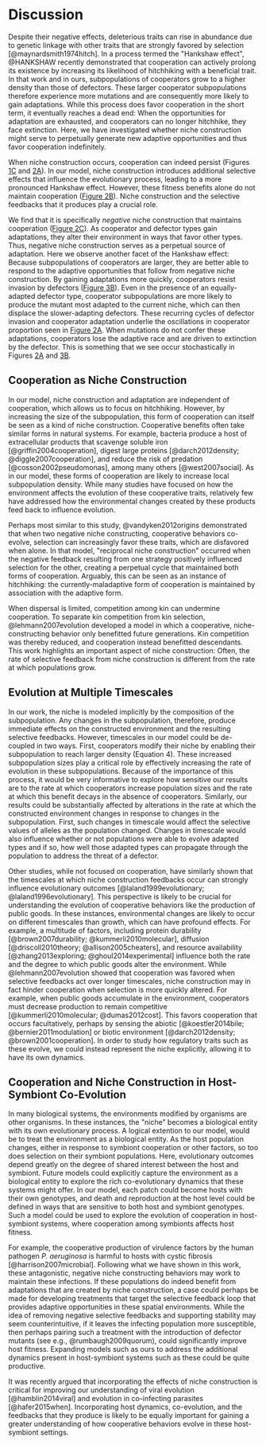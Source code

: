 # Discussion

Despite their negative effects, deleterious traits can rise in abundance due to genetic linkage with other traits that are strongly favored by selection [@maynardsmith1974hitch].
In a process termed the "Hankshaw effect", @HANKSHAW recently demonstrated that cooperation can actively prolong its existence by increasing its likelihood of hitchhiking with a beneficial trait.
In that work and in ours, subpopulations of cooperators grow to a higher density than those of defectors.
These larger cooperator subpopulations therefore experience more mutations and are consequently more likely to gain adaptations.
While this process does favor cooperation in the short term, it eventually reaches a dead end: When the opportunities for adaptation are exhausted, and cooperators can no longer hitchhike, they face extinction.
Here, we have investigated whether niche construction might serve to perpetually generate new adaptive opportunities and thus favor cooperation indefinitely.

When niche construction occurs, cooperation can indeed persist (Figures [1C](#fig1) and [2A](#fig2)).
In our model, niche construction introduces additional selective effects that influence the evolutionary process, leading to a more pronounced Hankshaw effect.
However, these fitness benefits alone do not maintain cooperation ([Figure 2B](#fig2)).
Niche construction and the selective feedbacks that it produces play a crucial role.

We find that it is specifically *negative* niche construction that maintains cooperation ([Figure 2C](#fig2)).
As cooperator and defector types gain adaptations, they alter their environment in ways that favor other types.
Thus, negative niche construction serves as a perpetual source of adaptation.
Here we observe another facet of the Hankshaw effect: Because subpopulations of cooperators are larger, they are better able to respond to the adaptive opportunities that follow from negative niche construction.
By gaining adaptations more quickly, cooperators resist invasion by defectors ([Figure 3B](#fig3)).
Even in the presence of an equally-adapted defector type, cooperator subpopulations are more likely to produce the mutant most adapted to the current niche, which can then displace the slower-adapting defectors.
These recurring cycles of defector invasion and cooperator adaptation underlie the oscillations in cooperator proportion seen in [Figure 2A](#fig2).
When mutations do not confer these adaptations, cooperators lose the adaptive race and are driven to extinction by the defector.
This is something that we see occur stochastically in Figures [2A](#fig2) and [3B](#fig3).


## Cooperation as Niche Construction

In our model, niche construction and adaptation are independent of cooperation, which allows us to focus on hitchhiking.
However, by increasing the size of the subpopulation, this form of cooperation can itself be seen as a kind of niche construction.
Cooperative benefits often take similar forms in natural systems.
For example, bacteria produce a host of extracellular products that scavenge soluble iron [@griffin2004cooperation], digest large proteins [@darch2012density; @diggle2007cooperation], and reduce the risk of predation [@cosson2002pseudomonas], among many others [@west2007social].
As in our model, these forms of cooperation are likely to increase local subpopulation density.
While many studies have focused on how the environment affects the evolution of these cooperative traits, relatively few have addressed how the environmental changes created by these products feed back to influence evolution.

Perhaps most similar to this study, @vandyken2012origins demonstrated that when two negative niche constructing, cooperative behaviors co-evolve, selection can increasingly favor these traits, which are disfavored when alone. 
In that model, "reciprocal niche construction" occurred when the negative feedback resulting from one strategy positively influenced selection for the other, creating a perpetual cycle that maintained both forms of cooperation.
Arguably, this can be seen as an instance of hitchhiking: the currently-maladaptive form of cooperation is maintained by association with the adaptive form.

When dispersal is limited, competition among kin can undermine cooperation. 
To separate kin competition from kin selection, @lehmann2007evolution developed a model in which a cooperative, niche-constructing behavior only benefitted future generations.
Kin competition was thereby reduced, and cooperation instead benefitted descendants.
This work highlights an important aspect of niche construction: Often, the rate of selective feedback from niche construction is different from the rate at which populations grow.


## Evolution at Multiple Timescales

In our work, the niche is modeled implicitly by the composition of the subpopulation.
Any changes in the subpopulation, therefore, produce immediate effects on the constructed environment and the resulting selective feedbacks.
However, timescales in our model could be de-coupled in two ways.
First, cooperators modify their niche by enabling their subpopulation to reach larger density (Equation 4).
These increased subpopulation sizes play a critical role by effectively increasing the rate of evolution in these subpopulations.
Because of the importance of this process, it would be very informative to explore how sensitive our results are to the rate at which cooperators increase population sizes and the rate at which this benefit decays in the absence of cooperators.
Similarly, our results could be substantially affected by alterations in the rate at which the constructed environment changes in response to changes in the subpopulation.
First, such changes in timescale would affect the selective values of alleles as the population changed.
Changes in timescale would also influence whether or not populations were able to evolve adapted types and if so, how well those adapted types can propagate through the population to address the threat of a defector.

Other studies, while not focused on cooperation, have similarly shown that the timescales at which niche construction feedbacks occur can strongly influence evolutionary outcomes [@laland1999evolutionary; @laland1996evolutionary].
This perspective is likely to be crucial for understanding the evolution of cooperative behaviors like the production of public goods.
In these instances, environmental changes are likely to occur on different timescales than growth, which can have profound effects.
For example, a multitude of factors, including protein durability [@brown2007durability; @kummerli2010molecular], diffusion [@driscoll2010theory; @allison2005cheaters], and resource availability [@zhang2013exploring; @ghoul2014experimental] influence both the rate and the degree to which public goods alter the environment.
While @lehmann2007evolution showed that cooperation was favored when selective feedbacks act over longer timescales, niche construction may in fact hinder cooperation when selection is more quickly altered.
For example, when public goods accumulate in the environment, cooperators must decrease production to remain competitive [@kummerli2010molecular; @dumas2012cost].
This favors cooperation that occurs facultatively, perhaps by sensing the abiotic [@koestler2014bile; @bernier2011modulation] or biotic environment [@darch2012density; @brown2001cooperation].
In order to study how regulatory traits such as these evolve, we could instead represent the niche explicitly, allowing it to have its own dynamics.


## Cooperation and Niche Construction in Host-Symbiont Co-Evolution

In many biological systems, the environments modified by organisms are other organisms.
In these instances, the "niche" becomes a biological entity with its own evolutionary process.
A logical extention to our model, would be to treat the environment as a biological entity.
As the host population changes, either in response to symbiont cooperation or other factors, so too does selection on their symbiont populations.
Here, evolutionary outcomes depend greatly on the degree of shared interest between the host and symbiont.
Future models could explicitly capture the environment as a biological entity to explore the rich co-evolutionary dynamics that these systems might offer.
In our model, each patch could become hosts with their own genotypes, and death and reproduction at the host level could be defined in ways that are sensitive to both host and symbiont genotypes.
Such a model could be used to explore the evolution of cooperation in host-symbiont systems, where cooperation among symbionts affects host fitness.

For example, the cooperative production of virulence factors by the human pathogen *P. aeruginosa* is harmful to hosts with cystic fibrosis [@harrison2007microbial].
Following what we have shown in this work, these antagonistic, negative niche constructing behaviors may work to maintain these infections.
If these populations do indeed benefit from adaptations that are created by niche construction, a case could perhaps be made for developing treatments that target the selective feedback loop that provides adaptive opportunities in these spatial environments.
While the idea of removing negative selective feedbacks and supporting stability may seem counterintuitive, if it leaves the infecting population more susceptible, then perhaps pairing such a treatment with the introduction of defector mutants (see e.g., @rumbaugh2009quorum), could significantly improve host fitness.
Expanding models such as ours to address the additional dynamics present in host-symbiont systems such as these could be quite productive.

It was recently argued that incorporating the effects of niche construction is critical for improving our understanding of viral evolution [@hamblin2014viral] and evolution in co-infecting parasites [@hafer2015when].
Incorporating host dynamics, co-evolution, and the feedbacks that they produce is likely to be equally important for gaining a greater understanding of how cooperative behaviors evolve in these host-symbiont settings.

